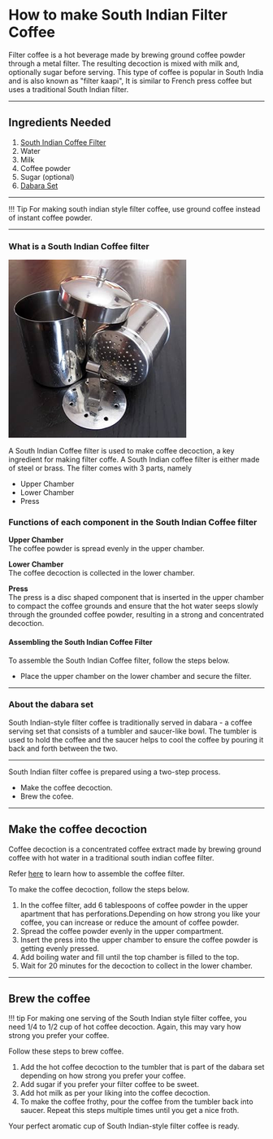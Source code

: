 # How to make South Indian Filter Coffee

Filter coffee is a hot beverage made by brewing ground coffee powder through a metal filter. The resulting decoction is mixed with milk and, optionally sugar before serving. This type of coffee is popular in South India and is also known as "filter kaapi", It is similar to French press coffee but uses a traditional South Indian filter.

---

## Ingredients Needed

1. [South Indian Coffee Filter](#what-is-a-south-indian-coffee-filter)
2. Water
3. Milk
4. Coffee powder
5. Sugar (optional)
6. [Dabara Set](#about-the-dabara-set)
---

!!! Tip
     For making south indian style filter coffee, use ground coffee instead of instant coffee powder.

---
### What is a South Indian Coffee filter
![Coffee Maker](/images/coffee_maker.jpg)

A South Indian Coffee filter is used to make coffee decoction, a key ingredient for making filter coffe. A South Indian coffee filter is either made of steel or brass. The filter comes with 3 parts, namely

- Upper Chamber
- Lower Chamber
- Press

### Functions of each component in the South Indian Coffee filter

**Upper Chamber**
<br> The coffee powder is spread evenly in the upper chamber.

**Lower Chamber**
<br> The coffee decoction is collected in the lower chamber.

**Press**
<br> The press is a disc shaped component that is inserted in the upper chamber to compact the coffee grounds and ensure that the hot water seeps slowly through the grounded coffee powder, resulting in a strong and concentrated decoction.

#### Assembling the South Indian Coffee Filter

To assemble the South Indian Coffee filter, follow the steps below.

- Place the upper chamber on the lower chamber and secure the filter. 

---
### About the dabara set

South Indian-style filter coffee is traditionally served in dabara - a coffee serving set that consists of a tumbler and saucer-like bowl. The tumbler is used to hold the coffee and the saucer helps to cool the coffee by pouring it back and forth between the two.

---

South Indian filter coffee is prepared using a two-step process.

- Make the coffee decoction.
- Brew the cofee.

---

## Make the coffee decoction

Coffee decoction is a concentrated coffee extract made by brewing ground coffee with hot water in a traditional south indian coffee filter.

Refer [here](#assembling-the-south-indian-coffee-filter) to learn how to assemble the coffee filter.

To make the coffee decoction, follow the steps below.

1. In the coffee filter, add 6 tablespoons of coffee powder in the upper apartment that has perforations.Depending on how strong you like your coffee, you can increase or reduce the amount of coffee powder.
2. Spread the coffee powder evenly in the upper compartment.
3. Insert the press into the upper chamber to ensure the coffee powder is getting evenly pressed.
4. Add boiling water and fill until the top chamber is filled to the top.
5. Wait for 20 minutes for the decoction to collect in the lower chamber.

---

## Brew the coffee

!!! tip
    For making one serving of the South Indian style filter coffee, you need 1/4 to 1/2 cup of hot coffee decoction. Again, this may vary how strong you prefer your coffee.

Follow these steps to brew coffee.

1. Add the hot coffee decoction to the tumbler that is part of the dabara set  depending on how strong you prefer your coffee.
2. Add sugar if you prefer your filter coffee to be sweet.
3. Add hot milk as per your liking into the coffee decoction.
4. To make the coffee frothy, pour the coffee from the tumbler back into saucer. Repeat this  steps multiple times until you get a nice froth.

Your perfect aromatic cup of South Indian-style filter coffee is ready. 

